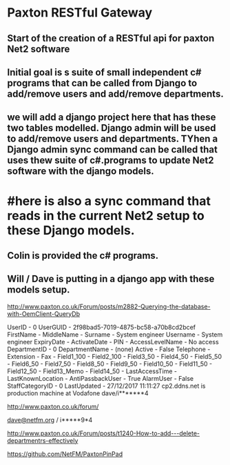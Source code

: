 # Paxton RESTful Gateway

## Start of the creation of a RESTful api for paxton Net2 software

## Initial goal is s suite of small independent c# programs that can be called from Django to add/remove users and add/remove departments.

## we will add a django project here that has these two tables modelled. Django admin will be used to add/remove users and departments. TYhen a Django admin sync command can be called that uses thew suite of c#.programs to update Net2 software with the django models.
 
# #here is also a sync command that reads in the current Net2 setup to these Django models.

## Colin is provided the c# programs.

## Will / Dave is putting in a django app with these models setup.



http://www.paxton.co.uk/Forum/posts/m2882-Querying-the-database-with-OemClient-QueryDb

UserID - 0
UserGUID - 2f98bad5-7019-4875-bc58-a70b8cd2bcef
FirstName -
MiddleName -
Surname - System engineer
Username - System engineer
ExpiryDate -
ActivateDate -
PIN -
AccessLevelName - No access
DepartmentID - 0
DepartmentName - (none)
Active - False
Telephone -
Extension -
Fax -
Field1_100 -
Field2_100 -
Field3_50 -
Field4_50 -
Field5_50 -
Field6_50 -
Field7_50 -
Field8_50 -
Field9_50 -
Field10_50 -
Field11_50 -
Field12_50 -
Field13_Memo -
Field14_50 -
LastAccessTime -
LastKnownLocation -
AntiPassbackUser - True
AlarmUser - False
StaffCategoryID - 0
LastUpdated - 27/12/2017 11:11:27
cp2.ddns.net is production machine at Vodafone dave/i*******4

http://www.paxton.co.uk/forum/

dave@netfm.org / i*****9*4

http://www.paxton.co.uk/Forum/posts/t1240-How-to-add---delete-departmentrs-effectively


https://github.com/NetFM/PaxtonPinPad
